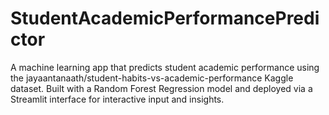 # StudentAcademicPerformancePredictor
 A machine learning app that predicts student academic performance using the jayaantanaath/student-habits-vs-academic-performance Kaggle dataset. Built with a Random Forest Regression model and deployed via a Streamlit interface for interactive input and insights.

